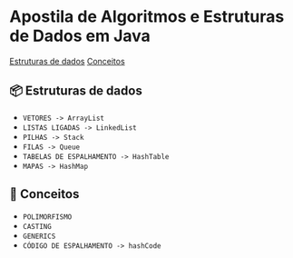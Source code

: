 <h1>
  Apostila de Algoritmos e Estruturas de Dados em Java
</h1>

<p>
  <a href='#data-structures'>Estruturas de dados</a>
  <a href='#concepts'>Conceitos</a>
</p>

<h2 id="data-structures">
  📦 Estruturas de dados
</h2>

- ``VETORES -> ArrayList``
- ``LISTAS LIGADAS -> LinkedList``
- ``PILHAS -> Stack``
- ``FILAS -> Queue``
- ``TABELAS DE ESPALHAMENTO -> HashTable``
- ``MAPAS -> HashMap``

<h2 id="concepts">
  📌 Conceitos
</h2>

- ``POLIMORFISMO``
- ``CASTING``
- ``GENERICS``
- ``CÓDIGO DE ESPALHAMENTO -> hashCode``
